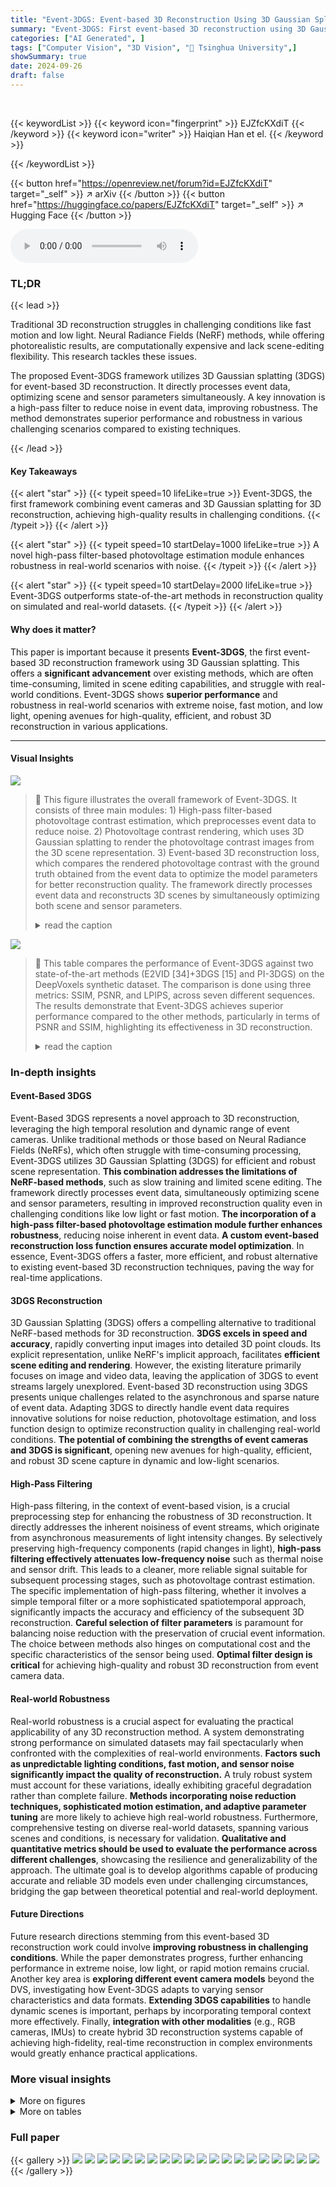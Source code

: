 ```yaml
---
title: "Event-3DGS: Event-based 3D Reconstruction Using 3D Gaussian Splatting"
summary: "Event-3DGS: First event-based 3D reconstruction using 3D Gaussian splatting, enabling high-quality, efficient, and robust 3D scene reconstruction in challenging real-world conditions."
categories: ["AI Generated", ]
tags: ["Computer Vision", "3D Vision", "🏢 Tsinghua University",]
showSummary: true
date: 2024-09-26
draft: false
---
```


<br>

{{< keywordList >}}
{{< keyword icon="fingerprint" >}} EJZfcKXdiT {{< /keyword >}}
{{< keyword icon="writer" >}} Haiqian Han et el. {{< /keyword >}}
 
{{< /keywordList >}}

{{< button href="https://openreview.net/forum?id=EJZfcKXdiT" target="_self" >}}
↗ arXiv
{{< /button >}}
{{< button href="https://huggingface.co/papers/EJZfcKXdiT" target="_self" >}}
↗ Hugging Face
{{< /button >}}



<audio controls>
    <source src="https://ai-paper-reviewer.com/EJZfcKXdiT/podcast.wav" type="audio/wav">
    Your browser does not support the audio element.
</audio>


### TL;DR


{{< lead >}}

Traditional 3D reconstruction struggles in challenging conditions like fast motion and low light.  Neural Radiance Fields (NeRF) methods, while offering photorealistic results, are computationally expensive and lack scene-editing flexibility.  This research tackles these issues. 



The proposed Event-3DGS framework utilizes 3D Gaussian splatting (3DGS) for event-based 3D reconstruction.  It directly processes event data, optimizing scene and sensor parameters simultaneously.  A key innovation is a high-pass filter to reduce noise in event data, improving robustness.  The method demonstrates superior performance and robustness in various challenging scenarios compared to existing techniques.

{{< /lead >}}


#### Key Takeaways

{{< alert "star" >}}
{{< typeit speed=10 lifeLike=true >}} Event-3DGS, the first framework combining event cameras and 3D Gaussian splatting for 3D reconstruction, achieving high-quality results in challenging conditions. {{< /typeit >}}
{{< /alert >}}

{{< alert "star" >}}
{{< typeit speed=10 startDelay=1000 lifeLike=true >}} A novel high-pass filter-based photovoltage estimation module enhances robustness in real-world scenarios with noise. {{< /typeit >}}
{{< /alert >}}

{{< alert "star" >}}
{{< typeit speed=10 startDelay=2000 lifeLike=true >}} Event-3DGS outperforms state-of-the-art methods in reconstruction quality on simulated and real-world datasets. {{< /typeit >}}
{{< /alert >}}

#### Why does it matter?
This paper is important because it presents **Event-3DGS**, the first event-based 3D reconstruction framework using 3D Gaussian splatting. This offers a **significant advancement** over existing methods, which are often time-consuming, limited in scene editing capabilities, and struggle with real-world conditions.  Event-3DGS shows **superior performance** and robustness in real-world scenarios with extreme noise, fast motion, and low light, opening avenues for high-quality, efficient, and robust 3D reconstruction in various applications.

------
#### Visual Insights



![](https://ai-paper-reviewer.com/EJZfcKXdiT/figures_2_1.jpg)

> 🔼 This figure illustrates the overall framework of Event-3DGS. It consists of three main modules: 1) High-pass filter-based photovoltage contrast estimation, which preprocesses event data to reduce noise. 2) Photovoltage contrast rendering, which uses 3D Gaussian splatting to render the photovoltage contrast images from the 3D scene representation. 3) Event-based 3D reconstruction loss, which compares the rendered photovoltage contrast with the ground truth obtained from the event data to optimize the model parameters for better reconstruction quality. The framework directly processes event data and reconstructs 3D scenes by simultaneously optimizing both scene and sensor parameters.
> <details>
> <summary>read the caption</summary>
> Figure 1: The pipeline of Event-based 3D Reconstruction using 3D Gaussian Splatting (Event-3DGS). The proposed event-based 3DGS framework enables direct processing of event data and reconstructs 3D scenes while simultaneously optimizing scenario and sensor parameters. A high-pass filter-based photovoltage contrast estimation module is presented to reduce noise in event data, enhancing the robustness of our method in real-world scenes. An event-based 3D reconstruction loss is designed to optimize the parameters of our method for better reconstruction quality.
> </details>





![](https://ai-paper-reviewer.com/EJZfcKXdiT/tables_5_1.jpg)

> 🔼 This table compares the performance of Event-3DGS against two state-of-the-art methods (E2VID [34]+3DGS [15] and PI-3DGS) on the DeepVoxels synthetic dataset.  The comparison is done using three metrics: SSIM, PSNR, and LPIPS, across seven different sequences. The results demonstrate that Event-3DGS achieves superior performance compared to the other methods, particularly in terms of PSNR and SSIM, highlighting its effectiveness in 3D reconstruction.
> <details>
> <summary>read the caption</summary>
> Table 1: Performance comparison on the DeepVoxels synthetic dataset [38]. our Event-3DGS outperforms two state-of-the-art methods and our baseline using pure integration without filtering.
> </details>





### In-depth insights


#### Event-Based 3DGS
Event-Based 3DGS represents a novel approach to 3D reconstruction, leveraging the high temporal resolution and dynamic range of event cameras. Unlike traditional methods or those based on Neural Radiance Fields (NeRFs), which often struggle with time-consuming processing, Event-3DGS utilizes 3D Gaussian Splatting (3DGS) for efficient and robust scene representation.  **This combination addresses the limitations of NeRF-based methods**, such as slow training and limited scene editing. The framework directly processes event data, simultaneously optimizing scene and sensor parameters, resulting in improved reconstruction quality even in challenging conditions like low light or fast motion.  **The incorporation of a high-pass filter-based photovoltage estimation module further enhances robustness**, reducing noise inherent in event data.  **A custom event-based reconstruction loss function ensures accurate model optimization**. In essence, Event-3DGS offers a faster, more efficient, and robust alternative to existing event-based 3D reconstruction techniques, paving the way for real-time applications.

#### 3DGS Reconstruction
3D Gaussian Splatting (3DGS) offers a compelling alternative to traditional NeRF-based methods for 3D reconstruction.  **3DGS excels in speed and accuracy**, rapidly converting input images into detailed 3D point clouds.  Its explicit representation, unlike NeRF's implicit approach, facilitates **efficient scene editing and rendering**.  However, the existing literature primarily focuses on image and video data, leaving the application of 3DGS to event streams largely unexplored.  Event-based 3D reconstruction using 3DGS presents unique challenges related to the asynchronous and sparse nature of event data.  Adapting 3DGS to directly handle event data requires innovative solutions for noise reduction, photovoltage estimation, and loss function design to optimize reconstruction quality in challenging real-world conditions.  **The potential of combining the strengths of event cameras and 3DGS is significant**, opening new avenues for high-quality, efficient, and robust 3D scene capture in dynamic and low-light scenarios.

#### High-Pass Filtering
High-pass filtering, in the context of event-based vision, is a crucial preprocessing step for enhancing the robustness of 3D reconstruction.  It directly addresses the inherent noisiness of event streams, which originate from asynchronous measurements of light intensity changes. By selectively preserving high-frequency components (rapid changes in light), **high-pass filtering effectively attenuates low-frequency noise** such as thermal noise and sensor drift. This leads to a cleaner, more reliable signal suitable for subsequent processing stages, such as photovoltage contrast estimation.  The specific implementation of high-pass filtering, whether it involves a simple temporal filter or a more sophisticated spatiotemporal approach, significantly impacts the accuracy and efficiency of the subsequent 3D reconstruction.  **Careful selection of filter parameters** is paramount for balancing noise reduction with the preservation of crucial event information. The choice between methods also hinges on computational cost and the specific characteristics of the sensor being used.  **Optimal filter design is critical** for achieving high-quality and robust 3D reconstruction from event camera data.

#### Real-world Robustness
Real-world robustness is a crucial aspect for evaluating the practical applicability of any 3D reconstruction method.  A system demonstrating strong performance on simulated datasets may fail spectacularly when confronted with the complexities of real-world environments.  **Factors such as unpredictable lighting conditions, fast motion, and sensor noise significantly impact the quality of reconstruction.**  A truly robust system must account for these variations, ideally exhibiting graceful degradation rather than complete failure.  **Methods incorporating noise reduction techniques, sophisticated motion estimation, and adaptive parameter tuning** are more likely to achieve high real-world robustness.  Furthermore, comprehensive testing on diverse real-world datasets, spanning various scenes and conditions, is necessary for validation.  **Qualitative and quantitative metrics should be used to evaluate the performance across different challenges**, showcasing the resilience and generalizability of the approach.  The ultimate goal is to develop algorithms capable of producing accurate and reliable 3D models even under challenging circumstances, bridging the gap between theoretical potential and real-world deployment.

#### Future Directions
Future research directions stemming from this event-based 3D reconstruction work could involve **improving robustness in challenging conditions**.  While the paper demonstrates progress, further enhancing performance in extreme noise, low light, or rapid motion remains crucial.  Another key area is **exploring different event camera models** beyond the DVS, investigating how Event-3DGS adapts to varying sensor characteristics and data formats.  **Extending 3DGS capabilities** to handle dynamic scenes is important, perhaps by incorporating temporal context more effectively.  Finally, **integration with other modalities** (e.g., RGB cameras, IMUs) to create hybrid 3D reconstruction systems capable of achieving high-fidelity, real-time reconstruction in complex environments would greatly enhance practical applications.


### More visual insights

<details>
<summary>More on figures
</summary>


![](https://ai-paper-reviewer.com/EJZfcKXdiT/figures_6_1.jpg)

> 🔼 This figure compares the 3D reconstruction results of different methods on the DeepVoxels dataset.  The first column shows the original event image data. The second column displays the results from E2VID, a state-of-the-art method. The third column showcases the results of combining E2VID with 3D Gaussian Splatting (3DGS). The fourth column presents the results using pure integration with 3DGS (PI-3DGS).  The fifth column shows the results of the proposed Event-3DGS method. The final column shows the ground truth images.  The comparison highlights that Event-3DGS produces higher-quality 3D reconstructions with finer details and fewer artifacts than the other methods.
> <details>
> <summary>read the caption</summary>
> Figure 2: Representative visualization results on the DeepVoxels synthetic dataset [38]. Obviously, our Event-3DGS produces visually pleasing images with fine details and fewer artifacts.
> </details>



![](https://ai-paper-reviewer.com/EJZfcKXdiT/figures_7_1.jpg)

> 🔼 This figure compares the visual results of different 3D reconstruction methods on real-world scenes from the Event-Camera dataset.  It shows the original event data, results from E2VID, E2VID+3DGS, PI-3DGS, and finally the results from the proposed Event-3DGS method.  The frame camera images are also provided for comparison.  The figure demonstrates that Event-3DGS produces clearer, more detailed 3D reconstructions compared to other methods, especially handling noisy or low-light conditions better.
> <details>
> <summary>read the caption</summary>
> Figure 7: Representative visualization results series the real-world Event-Camera dataset[29]. Our Event-3DGS method produces clearer results compared to other methods.
> </details>



![](https://ai-paper-reviewer.com/EJZfcKXdiT/figures_7_2.jpg)

> 🔼 This figure shows the results of 3D reconstruction using Event-3DGS in challenging scenarios with low light and high speed motion. The top row shows the results under low light condition, where a conventional RGB camera struggles to capture clear images. The bottom row shows the results under high speed motion condition, where motion blur is prominent in the conventional RGB image. In contrast, Event-3DGS produces more visually pleasing results even under these challenging conditions.
> <details>
> <summary>read the caption</summary>
> Figure 4: Representative visualization examples on low-light and high-speed motion blur scenarios.
> </details>



![](https://ai-paper-reviewer.com/EJZfcKXdiT/figures_8_1.jpg)

> 🔼 This figure showcases the motion deblurring capabilities of the proposed Event-3DGS method.  It compares results from different methods on a sequence of images containing motion blur. The first column displays the original RGB image; the second column presents the corresponding event data; subsequent columns illustrate the reconstructed images using E2VID, E2VID+3DGS, Event-3DGS, and E-Deblur-3DGS, respectively. The figure highlights how Event-3DGS and its deblurring extension effectively mitigate motion blur, yielding sharper and more detailed reconstructions compared to other methods.
> <details>
> <summary>read the caption</summary>
> Figure 6: Representative visualization examples of motion deblurring. Note that, our Event-3DGS can be extended for high-quality hybrid reconstruction using events and frames with motion blur.
> </details>



![](https://ai-paper-reviewer.com/EJZfcKXdiT/figures_8_2.jpg)

> 🔼 This figure showcases the results of colorful 3D reconstruction using the proposed Event-3DGS method. It compares the reconstruction quality of the proposed method (C-Event3DGS) with two other methods (Event and E2VID+3DGS) on a real-world dataset. The results demonstrate that C-Event3DGS produces visually pleasing images with fine details and fewer artifacts compared to other methods.
> <details>
> <summary>read the caption</summary>
> Figure 5: Representative examples of colorful event-based 3D reconstruction.
> </details>



![](https://ai-paper-reviewer.com/EJZfcKXdiT/figures_13_1.jpg)

> 🔼 This figure compares the 3D reconstruction results of five different methods using real-world event camera data.  The methods compared are: raw event data, E2VID, E2VID+3DGS, PI-3DGS, Event-3DGS, and a frame camera.  The figure shows that the Event-3DGS method significantly improves the quality and clarity of the reconstruction, producing clearer results than all the other methods. Each row presents the same viewpoint from slightly different angles.
> <details>
> <summary>read the caption</summary>
> Figure 7: Representative visualization results series the real-world Event-Camera dataset[29]. Our Event-3DGS method produces clearer results compared to other methods.
> </details>



</details>




<details>
<summary>More on tables
</summary>


![](https://ai-paper-reviewer.com/EJZfcKXdiT/tables_6_1.jpg)
> 🔼 This table compares the performance of four different methods for 3D reconstruction using event cameras on a real-world dataset.  The methods compared are E2VID [34], E2VID [34]+3DGS [15], PI-3DGS, and Event-3DGS. The performance is measured using three metrics: SSIM, PSNR, and LPIPS. The results show that Event-3DGS outperforms the other three methods across all three metrics.
> <details>
> <summary>read the caption</summary>
> Table 2: Performance comparison on the real-world Event-Camera dataset[29]. Note that, our Event-3DGS surpasses three comparative methods on three metrics.
> </details>

![](https://ai-paper-reviewer.com/EJZfcKXdiT/tables_7_1.jpg)
> 🔼 This table presents the ablation study results, showing the impact of each component (Threshold, Filtering, and Loss) on the performance of the Event-3DGS model.  The performance is evaluated using SSIM, PSNR, and LPIPS metrics. The table demonstrates that incorporating all three components yields the best performance. 
> <details>
> <summary>read the caption</summary>
> Table 3: The contribution of each component.
> </details>

![](https://ai-paper-reviewer.com/EJZfcKXdiT/tables_7_2.jpg)
> 🔼 This table presents the results of an ablation study on the influence of the hyperparameter α in the proposed Event-3DGS model. The hyperparameter α controls the weight of the intensity loss in the overall loss function. The table shows the SSIM, PSNR, and LPIPS metrics for different values of α, ranging from 0.05 to 1.  The best performance (highest SSIM and PSNR and lowest LPIPS) is observed at α = 0.9. This suggests that balancing the importance of intensity and photovoltage contrast in the loss function is crucial for optimal performance.
> <details>
> <summary>read the caption</summary>
> Table 4: The influence of the Parameter α
> </details>

![](https://ai-paper-reviewer.com/EJZfcKXdiT/tables_8_1.jpg)
> 🔼 This table presents the results of an ablation study, varying the parameter β in the loss function of the Event-3DGS model.  The parameter β controls the tolerance in the estimated photovoltage contrast.  The table shows the impact of different β values on the SSIM, PSNR, and LPIPS metrics across several sequences.  The best performance (highest SSIM and PSNR, lowest LPIPS) is achieved with β=0.5, highlighting its importance for balancing reconstruction quality and robustness.
> <details>
> <summary>read the caption</summary>
> Table 5: The influence of the Parameter β.
> </details>

![](https://ai-paper-reviewer.com/EJZfcKXdiT/tables_14_1.jpg)
> 🔼 This table presents a comparison of the performance of the proposed Event-3DGS method against the Ev-NeRF method on a real-world dataset.  The comparison uses three metrics: SSIM, PSNR, and LPIPS. The results show that Event-3DGS outperforms Ev-NeRF across all three metrics in three different real-world scenarios.
> <details>
> <summary>read the caption</summary>
> Table 6: Experiment results on real dataset between Ev-NeRF and our Event-3DGS. Our Event-3DGS outperforms Ev-NeRF in all metrics.
> </details>

![](https://ai-paper-reviewer.com/EJZfcKXdiT/tables_14_2.jpg)
> 🔼 This table presents the performance and time metrics of Event-3DGS using synthetic data at different training iterations. The initial stage represents when the parameter α is set to zero. Subsequently, α is set to 0.99, and the training is continued until 7999 iterations. The table shows that Event-3DGS achieves high-quality reconstruction in approximately five minutes, demonstrating its potential for real-time applications.
> <details>
> <summary>read the caption</summary>
> Table 7: Experiment results on performance and time of different training iterations
> </details>

</details>




### Full paper

{{< gallery >}}
<img src="https://ai-paper-reviewer.com/EJZfcKXdiT/1.png" class="grid-w50 md:grid-w33 xl:grid-w25" />
<img src="https://ai-paper-reviewer.com/EJZfcKXdiT/2.png" class="grid-w50 md:grid-w33 xl:grid-w25" />
<img src="https://ai-paper-reviewer.com/EJZfcKXdiT/3.png" class="grid-w50 md:grid-w33 xl:grid-w25" />
<img src="https://ai-paper-reviewer.com/EJZfcKXdiT/4.png" class="grid-w50 md:grid-w33 xl:grid-w25" />
<img src="https://ai-paper-reviewer.com/EJZfcKXdiT/5.png" class="grid-w50 md:grid-w33 xl:grid-w25" />
<img src="https://ai-paper-reviewer.com/EJZfcKXdiT/6.png" class="grid-w50 md:grid-w33 xl:grid-w25" />
<img src="https://ai-paper-reviewer.com/EJZfcKXdiT/7.png" class="grid-w50 md:grid-w33 xl:grid-w25" />
<img src="https://ai-paper-reviewer.com/EJZfcKXdiT/8.png" class="grid-w50 md:grid-w33 xl:grid-w25" />
<img src="https://ai-paper-reviewer.com/EJZfcKXdiT/9.png" class="grid-w50 md:grid-w33 xl:grid-w25" />
<img src="https://ai-paper-reviewer.com/EJZfcKXdiT/10.png" class="grid-w50 md:grid-w33 xl:grid-w25" />
<img src="https://ai-paper-reviewer.com/EJZfcKXdiT/11.png" class="grid-w50 md:grid-w33 xl:grid-w25" />
<img src="https://ai-paper-reviewer.com/EJZfcKXdiT/12.png" class="grid-w50 md:grid-w33 xl:grid-w25" />
<img src="https://ai-paper-reviewer.com/EJZfcKXdiT/13.png" class="grid-w50 md:grid-w33 xl:grid-w25" />
<img src="https://ai-paper-reviewer.com/EJZfcKXdiT/14.png" class="grid-w50 md:grid-w33 xl:grid-w25" />
<img src="https://ai-paper-reviewer.com/EJZfcKXdiT/15.png" class="grid-w50 md:grid-w33 xl:grid-w25" />
<img src="https://ai-paper-reviewer.com/EJZfcKXdiT/16.png" class="grid-w50 md:grid-w33 xl:grid-w25" />
<img src="https://ai-paper-reviewer.com/EJZfcKXdiT/17.png" class="grid-w50 md:grid-w33 xl:grid-w25" />
<img src="https://ai-paper-reviewer.com/EJZfcKXdiT/18.png" class="grid-w50 md:grid-w33 xl:grid-w25" />
<img src="https://ai-paper-reviewer.com/EJZfcKXdiT/19.png" class="grid-w50 md:grid-w33 xl:grid-w25" />
<img src="https://ai-paper-reviewer.com/EJZfcKXdiT/20.png" class="grid-w50 md:grid-w33 xl:grid-w25" />
{{< /gallery >}}